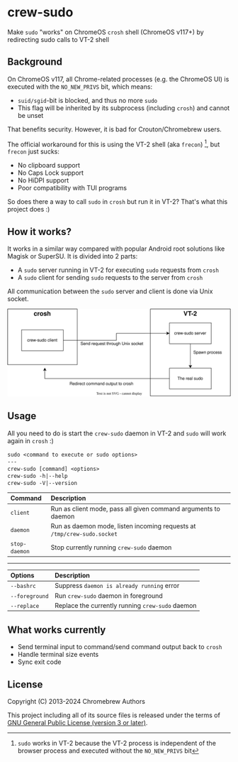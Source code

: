 # crew-sudo
Make `sudo` "works" on ChromeOS `crosh` shell (ChromeOS v117+) by redirecting sudo calls to VT-2 shell

## Background
On ChromeOS v117, all Chrome-related processes (e.g. the ChromeOS UI) is executed with the `NO_NEW_PRIVS` bit, which means:
  - `suid/sgid`-bit is blocked, and thus no more `sudo`
  - This flag will be inherited by its subprocess (including `crosh`) and cannot be unset

That benefits security. However, it is bad for Crouton/Chromebrew users.

The official workaround for this is using the VT-2 shell (aka `frecon`) [^1], but `frecon` just sucks:
  - No clipboard support
  - No Caps Lock support
  - No HiDPI support
  - Poor compatibility with TUI programs

So does there a way to call `sudo` in `crosh` but run it in VT-2? That's what this project does :)

[^1]: `sudo` works in VT-2 because the VT-2 process is independent of the browser process and executed without the `NO_NEW_PRIVS` bit

## How it works?
It works in a similar way compared with popular Android root solutions like Magisk or SuperSU. It is divided into 2 parts:
  - A `sudo` server running in VT-2 for executing `sudo` requests from `crosh`
  - A `sudo` client for sending `sudo` requests to the server from `crosh`

All communication between the `sudo` server and client is done via Unix socket.

![How it works](images/how-it-works.svg)

## Usage
All you need to do is start the `crew-sudo` daemon in VT-2 and `sudo` will work again in `crosh` :)

```text
sudo <command to execute or sudo options>
---
crew-sudo [command] <options>
crew-sudo -h|--help
crew-sudo -V|--version
```

|Command       |Description|
|:-------------|:----------|
|`client`      |Run as client mode, pass all given command arguments to daemon|
|`daemon`      |Run as daemon mode, listen incoming requests at `/tmp/crew-sudo.socket`|
|`stop-daemon` |Stop currently running `crew-sudo` daemon|

---

|Options       |Description|
|:-------------|:----------|
|`--bashrc`    |Suppress `daemon is already running` error|
|`--foreground`|Run `crew-sudo` daemon in foreground|
|`--replace`   |Replace the currently running `crew-sudo` daemon|

## What works currently
- Send terminal input to command/send command output back to `crosh`
- Handle terminal size events
- Sync exit code

## License
Copyright (C) 2013-2024 Chromebrew Authors

This project including all of its source files is released under the terms of [GNU General Public License (version 3 or later)](http://www.gnu.org/licenses/gpl.txt).
